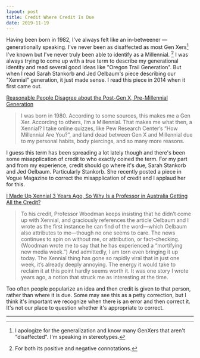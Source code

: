 ```yaml
---
layout: post
title: Credit Where Credit Is Due
date: 2019-11-19
---
```


Having been born in 1982, I've always felt like an in-betweener —generationally speaking. I've never been as disaffected as most Gen Xers[^1] I've known but I've never truly been able to identify as a Millennial. [^2] I was always trying to come up with a true term to describe my generational identity and read several good ideas like "Oregon Trail Generation". But when I read Sarah Stankorb and Jed Oelbaum's piece describing our "Xennial" generation, it just made sense. I read this piece in 2014 when it first came out.  

[Reasonable People Disagree about the Post-Gen X, Pre-Millennial Generation](https://www.good.is/articles/generation-xennials)
> I was born in 1980. According to some sources, this makes me a Gen Xer. According to others, I’m a Millennial. That makes me what then, a Xennial? I take online quizzes, like Pew Research Center’s “How Millennial Are You?”, and land dead between Gen X and Millennial due to my personal habits, body piercings, and so many more reasons.

I guess this term has been spreading a lot lately though and there's been some misapplication of credit to who exactly coined the term. For my part and from my experience, credit should go where it's due, Sarah Stankorb and Jed Oelbaum. Particularly Stankorb. She recently posted a piece in Vogue Magazine to correct the misapplication of credit and I applaud her for this. 

[I Made Up Xennial 3 Years Ago, So Why Is a Professor in Australia Getting All the Credit?](https://www.vogue.com/article/what-is-a-xennial-definition-attribution)
> To his credit, Professor Woodman keeps insisting that he didn’t come up with Xennial, and graciously references the article Oelbaum and I wrote as the first instance he can find of the word—which Oelbaum also attributes to me—though no one seems to care. The news continues to spin on without me, or attribution, or fact-checking. (Woodman wrote me to say that he has experienced a “mortifying new media week.”) And admittedly, I am torn even bringing it up today. The Xennial thing has gone so rapidly viral that in just one week, it’s already deeply annoying. The energy it would take to reclaim it at this point hardly seems worth it. It was one story I wrote years ago, a notion that struck me as interesting at the time.

Too often people popularize an idea and then credit is given to that person, rather than where it is due. Some may see this as a petty correction, but I think it's important we recognize when there is an error and then correct it. It's not our place to question whether it's appropriate to correct. 


---
[^1]: I apologize for the generalization and know many GenXers that aren't "disaffected". I'm speaking in stereotypes.
[^2]: For both its positive and negative connotations.